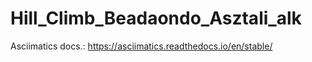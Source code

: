 # Hill_Climb_Beadaondo_Asztali_alk

Asciimatics docs.: https://asciimatics.readthedocs.io/en/stable/
